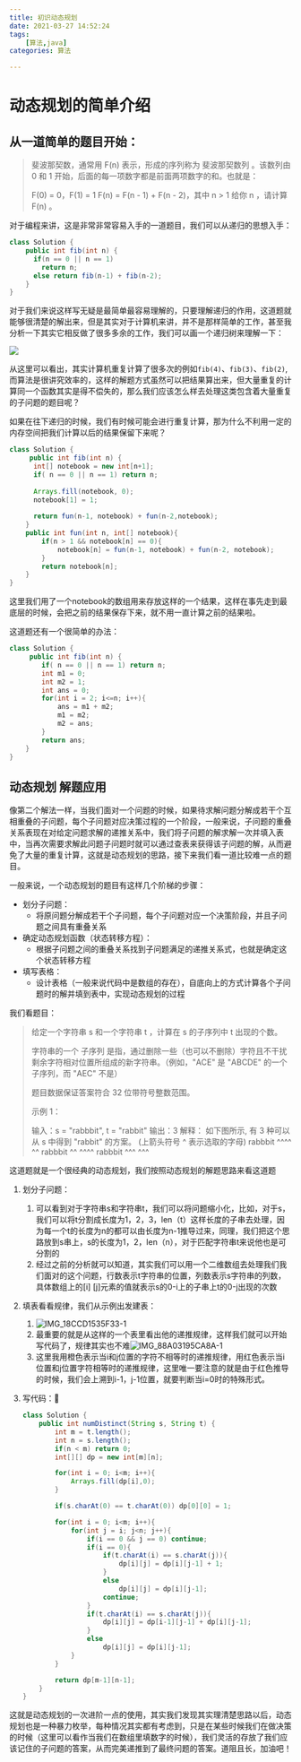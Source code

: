 ```yaml
---
title: 初识动态规划
date: 2021-03-27 14:52:24
tags:	
	[算法,java]
categories: 算法

---
```


# 动态规划的简单介绍

## 从一道简单的题目开始：

> 斐波那契数，通常用 F(n) 表示，形成的序列称为 斐波那契数列 。该数列由 0 和 1 开始，后面的每一项数字都是前面两项数字的和。也就是：
>
> F(0) = 0，F(1) = 1
> F(n) = F(n - 1) + F(n - 2)，其中 n > 1
> 给你 n ，请计算 F(n) 。

<!--more-->

对于编程来讲，这是非常非常容易入手的一道题目，我们可以从递归的思想入手：

```java
class Solution {
    public int fib(int n) {
      if(n == 0 || n == 1)
        return n;
      else return fib(n-1) + fib(n-2);
    }
}
```

对于我们来说这样写无疑是最简单最容易理解的，只要理解递归的作用，这道题就能够很清楚的解出来，但是其实对于计算机来讲，并不是那样简单的工作，甚至我分析一下其实它相反做了很多多余的工作，我们可以画一个递归树来理解一下：

![](https://tva1.sinaimg.cn/large/008eGmZEgy1goyh9x5umzj30ry0rsthz.jpg)

从这里可以看出，其实计算机重复计算了很多次的例如`fib(4)`、`fib(3)`、`fib(2)`,而算法是很讲究效率的，这样的解题方式虽然可以把结果算出来，但大量重复的计算同一个函数其实是得不偿失的，那么我们应该怎么样去处理这类包含着大量重复的子问题的题目呢？

如果在往下递归的时候，我们有时候可能会进行重复计算，那为什么不利用一定的内存空间把我们计算以后的结果保留下来呢？

```java
class Solution {
     public int fib(int n) {
      int[] notebook = new int[n+1];
      if( n == 0 || n == 1) return n;
      
      Arrays.fill(notebook, 0);
      notebook[1] = 1;
      
      return fun(n-1, notebook) + fun(n-2,notebook);
    }
    public int fun(int n, int[] notebook){
        if(n > 1 && notebook[n] == 0){
            notebook[n] = fun(n-1, notebook) + fun(n-2, notebook);
        }
        return notebook[n];
    }
}
```

这里我们用了一个notebook的数组用来存放这样的一个结果，这样在事先走到最底层的时候，会把之前的结果保存下来，就不用一直计算之前的结果啦。

这道题还有一个很简单的办法：

```java
class Solution {
     public int fib(int n) {
        if( n == 0 || n == 1) return n;
        int m1 = 0;
        int m2 = 1;
        int ans = 0;
        for(int i = 2; i<=n; i++){
            ans = m1 + m2;
            m1 = m2;
            m2 = ans;
        }
        return ans;
    }
}
```

## 动态规划 解题应用

像第二个解法一样，当我们面对一个问题的时候，如果待求解问题分解成若干个互相重叠的子问题，每个子问题对应决策过程的一个阶段，一般来说，子问题的重叠关系表现在对给定问题求解的递推关系中，我们将子问题的解求解一次并填入表中，当再次需要求解此问题子问题时就可以通过查表来获得该子问题的解，从而避免了大量的重复计算，这就是动态规划的思路，接下来我们看一道比较难一点的题目。

一般来说，一个动态规划的题目有这样几个阶梯的步骤：

- 划分子问题：
  - 将原问题分解成若干个子问题，每个子问题对应一个决策阶段，并且子问题之间具有重叠关系
- 确定动态规划函数（状态转移方程）：
  - 根据子问题之间的重叠关系找到子问题满足的递推关系式，也就是确定这个状态转移方程
- 填写表格：
  - 设计表格（一般来说代码中是数组的存在），自底向上的方式计算各个子问题时的解并填到表中，实现动态规划的过程

我们看题目：

> 给定一个字符串 s 和一个字符串 t ，计算在 s 的子序列中 t 出现的个数。
>
> 字符串的一个 子序列 是指，通过删除一些（也可以不删除）字符且不干扰剩余字符相对位置所组成的新字符串。（例如，"ACE" 是 "ABCDE" 的一个子序列，而 "AEC" 不是）
>
> 题目数据保证答案符合 32 位带符号整数范围。
>
> 示例 1：
>
> 输入：s = "rabbbit", t = "rabbit"
> 输出：3
> 解释：
> 如下图所示, 有 3 种可以从 s 中得到 "rabbit" 的方案。
> (上箭头符号 ^ 表示选取的字母)
> rabbbit
> ^^^^ ^^
> rabbbit
> ^^ ^^^^
> rabbbit
> ^^^ ^^^

这道题就是一个很经典的动态规划，我们按照动态规划的解题思路来看这道题

1. 划分子问题：

   1. 可以看到对于字符串s和字符串t，我们可以将问题缩小化，比如，对于s，我们可以将t分割成长度为1，2，3，len（t）这样长度的子串去处理，因为每一个t的长度为n的都可以由长度为n-1推导过来，同理，我们把这个思路放到s串上，s的长度为1，2，len（n），对于匹配字符串t来说他也是可分割的
   2. 经过之前的分析就可以知道，其实我们可以用一个二维数组去处理我们我们面对的这个问题，行数表示t字符串的位置，列数表示s字符串的列数，具体数组上的[i] [j]元素的值就表示s的0-i上的子串上t的0-j出现的次数

2. 填表看看规律，我们从示例出发建表：

   1. ![IMG_18CCD1535F33-1](https://tva1.sinaimg.cn/large/008eGmZEgy1goyk51tz65j30zb0rsqax.jpg)
   2. 最重要的就是从这样的一个表里看出他的递推规律，这样我们就可以开始写代码了，规律其实也不难![IMG_88A03195CA8A-1](https://tva1.sinaimg.cn/large/008eGmZEgy1goykc5by0xj31290rsk44.jpg)
   3. 这里我用橙色表示当i和j位置的字符不相等时的递推规律，用红色表示当i位置和j位置字符相等时的递推规律，这里唯一要注意的就是由于红色推导的时候，我们会上溯到i-1，j-1位置，就要判断当i=0时的特殊形式。

3. 写代码：

   ```java
   class Solution {
       public int numDistinct(String s, String t) {
           int m = t.length();
           int n = s.length();
           if(n < m) return 0;
           int[][] dp = new int[m][n];
   
           for(int i = 0; i<m; i++){
               Arrays.fill(dp[i],0);
           }
   
           if(s.charAt(0) == t.charAt(0)) dp[0][0] = 1;
   
           for(int i = 0; i<m; i++){
               for(int j = i; j<n; j++){
                   if(i == 0 && j == 0) continue;
                   if(i == 0){
                       if(t.charAt(i) == s.charAt(j)){
                           dp[i][j] = dp[i][j-1] + 1;
                       }
                       else
                           dp[i][j] = dp[i][j-1];
                       continue;
                   }
                   if(t.charAt(i) == s.charAt(j)){
                       dp[i][j] = dp[i-1][j-1] + dp[i][j-1];
                   }
                   else
                       dp[i][j] = dp[i][j-1];
               }
           }
   
           return dp[m-1][n-1];
       }
   }
   ```

   

这就是动态规划的一次进阶一点的使用，其实我们发现其实理清楚思路以后，动态规划也是一种暴力枚举，每种情况其实都有考虑到，只是在某些时候我们在做决策的时候（这里可以看作当我们在数组里填数字的时候），我们灵活的存放了我们应该记住的子问题的答案，从而完美递推到了最终问题的答案。道阻且长，加油吧！